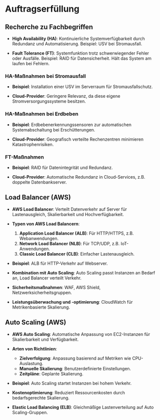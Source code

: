 # Auftragserfüllung

## Recherche zu Fachbegriffen
- **High Availability (HA)**: Kontinuierliche Systemverfügbarkeit durch Redundanz und Automatisierung. Beispiel: USV bei Stromausfall.

- **Fault Tolerance (FT)**: Systemfunktion trotz schwerwiegender Fehler oder Ausfälle. Beispiel: RAID für Datensicherheit. Hält das System am laufen bei Fehlern.

### HA-Maßnahmen bei Stromausfall
- **Beispiel**: Installation einer USV im Serverraum für Stromausfallschutz.

- **Cloud-Provider**: Geringere Relevanz, da diese eigene Stromversorgungssysteme besitzen.

### HA-Maßnahmen bei Erdbeben
- **Beispiel**: Erdbebenerkennungssensoren zur automatischen Systemabschaltung bei Erschütterungen.

- **Cloud-Provider**: Geografisch verteilte Rechenzentren minimieren Katastrophenrisiken.

### FT-Maßnahmen
- **Beispiel**: RAID für Datenintegrität und Redundanz.

- **Cloud-Provider**: Automatische Redundanz in Cloud-Services, z.B. doppelte Datenbankserver.

## Load Balancer (AWS)
- **AWS Load Balancer**: Verteilt Datenverkehr auf Server für Lastenausgleich, Skalierbarkeit und Hochverfügbarkeit.

- **Typen von AWS Load Balancern**:
    1. **Application Load Balancer (ALB)**: Für HTTP/HTTPS, z.B. Webanwendungen.
    2. **Network Load Balancer (NLB)**: Für TCP/UDP, z.B. IoT-Anwendungen.
    3. **Classic Load Balancer (CLB)**: Einfacher Lastenausgleich.

- **Beispiel**: ALB für HTTP-Verkehr auf Webserver.

- **Kombination mit Auto Scaling**: Auto Scaling passt Instanzen an Bedarf an, Load Balancer verteilt Verkehr.

- **Sicherheitsmaßnahmen**: WAF, AWS Shield, Netzwerksicherheitsgruppen.

- **Leistungsüberwachung und -optimierung**: CloudWatch für Metrikenbasierte Skalierung.

## Auto Scaling (AWS)
- **AWS Auto Scaling**: Automatische Anpassung von EC2-Instanzen für Skalierbarkeit und Verfügbarkeit.

- **Arten von Richtlinien**: 
    - **Zielverfolgung**: Anpassung basierend auf Metriken wie CPU-Auslastung.
    - **Manuelle Skalierung**: Benutzerdefinierte Einstellungen.
    - **Zeitpläne**: Geplante Skalierung.

- **Beispiel**: Auto Scaling startet Instanzen bei hohem Verkehr.

- **Kostenoptimierung**: Reduziert Ressourcenkosten durch bedarfsgerechte Skalierung.

- **Elastic Load Balancing (ELB)**: Gleichmäßige Lastenverteilung auf Auto Scaling-Gruppen.


